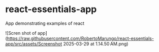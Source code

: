 # react-essentials-app
App demonstrating examples of react 

![Scren shot of app](https://raw.githubusercontent.com/RobertoMarungo/react-essentials-app/src/assets/Screenshot 2025-03-29 at 1.14.50 AM.png)
